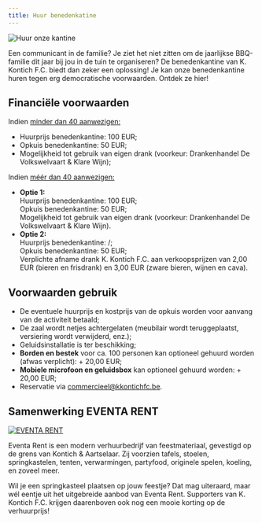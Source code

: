 ```yaml
---
title: Huur benedenkatine
---
```

<div class="center mb-6"><img src="https://res.cloudinary.com/kkontichfc/image/upload/v1561492152/kantine/spotlight_kantine_nffgqg.png" alt="Huur onze kantine" />
</div>
<p>Een communicant in de familie? Je ziet het niet zitten om de jaarlijkse BBQ-familie dit jaar bij jou in de tuin te organiseren? De benedenkantine van K. Kontich F.C. biedt dan zeker een oplossing! Je kan onze benedenkantine huren tegen erg democratische voorwaarden. Ontdek ze hier!</p>

<h2>Financiële voorwaarden</h2>
<p>Indien <u>minder dan 40 aanwezigen:</u></p>
<ul>
    <li>Huurprijs benedenkantine: 100 EUR;</li>
    <li>Opkuis benedenkantine: 50 EUR;</li>
    <li>Mogelijkheid tot gebruik van eigen drank (voorkeur: Drankenhandel De Volkswelvaart &amp; Klare Wijn);</li>
</ul>
<p>Indien <u>méér dan 40 aanwezigen:</u></p>
<ul>
    <li><strong>Optie 1:</strong>
        <br> Huurprijs benedenkantine: 100 EUR;
        <br> Opkuis benedenkantine: 50 EUR;
        <br> Mogelijkheid tot gebruik van eigen drank (voorkeur: Drankenhandel De Volkswelvaart &amp; Klare Wijn).
    </li>
    <li><strong>Optie 2:</strong>
        <br> Huurprijs benedenkantine: /;
        <br> Opkuis benedenkantine: 50 EUR;
        <br> Verplichte afname drank K. Kontich F.C. aan verkoopsprijzen van 2,00 EUR (bieren en frisdrank) en 3,00 EUR (zware bieren, wijnen en cava).
    </li>
</ul>

<h2>Voorwaarden gebruik</h2>
<ul>
    <li>De eventuele huurprijs en kostprijs van de opkuis worden voor aanvang van de activiteit betaald;</li>
    <li>De zaal wordt netjes achtergelaten (meubilair wordt teruggeplaatst, versiering wordt verwijderd, enz.);</li>
    <li>Geluidsinstallatie is ter beschikking;</li>
    <li><strong>Borden en bestek</strong> voor ca. 100 personen kan optioneel gehuurd worden (afwas verplicht): + 20,00 EUR;
    </li>
    <li><strong>Mobiele microfoon en geluidsbox</strong> kan optioneel gehuurd worden: + 20,00 EUR;</li>
    <li>Reservatie via <a href="mailto:commercieel@kkontichfc.be" title="commercieel@kkontichfc.be">commercieel@kkontichfc.be</a>.
    </li>
</ul>

<h2>Samenwerking EVENTA RENT</h2>
<div class="center mb-4"><a href="https://www.eventarent.be/" title="EVENTA RENT"><img src="https://res.cloudinary.com/kkontichfc/image/upload/v1629137186/sponsors/logo_2_wnvhpc.png" alt="EVENTA RENT" style="max-width: 250px;"/></a></div>
<p>Eventa Rent is een modern verhuurbedrijf van feestmateriaal, gevestigd op de grens van Kontich & Aartselaar. Zij voorzien tafels, stoelen, springkastelen, tenten, verwarmingen, partyfood, originele spelen, koeling, en zoveel meer.</p>
<p>Wil je een springkasteel plaatsen op jouw feestje? Dat mag uiteraard, maar wél eentje uit het uitgebreide aanbod van Eventa Rent. Supporters van K. Kontich F.C. krijgen daarenboven ook nog een mooie korting op de verhuurprijs!</p>
</div>